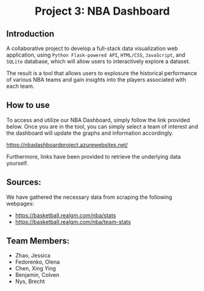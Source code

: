 <h1 align="center">Project 3: NBA Dashboard  </h1>
<p align="center">

## Introduction
A collaborative project to develop a full-stack data visualization web application, using `Python Flask-powered API`, `HTML/CSS`, `JavaScript`, and `SQLite` database, which will allow users to interactively explore a dataset.

The result is a tool that allows users to explosure the historical performance of various NBA teams and gain insights into the players associated with each team. 

## How to use
To access and utilize our NBA Dashboard, simply follow the link provided below. Once you are in the tool, you can simply select a team of interest and the dashboard will update the graphs and information accordingly. 
 
https://nbadashboardproject.azurewebsites.net/

Furthermore, links have been provided to retrieve the underlying data yourself. 

## Sources:
We have gathered the necessary data from scraping the following webpages: 
- https://basketball.realgm.com/nba/stats
- https://basketball.realgm.com/nba/team-stats

## Team Members:
- Zhao, Jessica
- Fedorenko, Olena
- Chen, Xing Ying
- Benjamin, Colven
- Nys, Brecht
